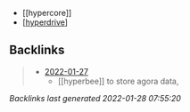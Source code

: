 - [[hypercore]]
- [[hyperdrive]]

[//begin]: # "Autogenerated link references for markdown compatibility"
[hyperdrive]: hyperdrive.md "hyperdrive"
[//end]: # "Autogenerated link references"

## Backlinks

> - [2022-01-27](todo.md)
>   - [[hyperbee]] to store agora data,

_Backlinks last generated 2022-01-28 07:55:20_
